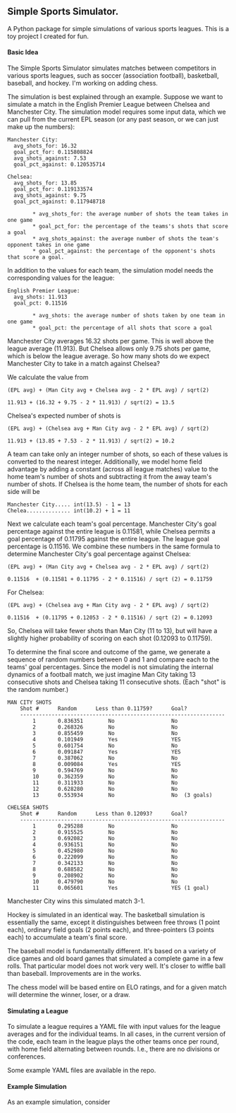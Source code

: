 ## Simple Sports Simulator.
A Python package for simple simulations of various sports leagues.
This is a toy project I created for fun.

#### Basic Idea

The Simple Sports Simulator simulates matches between competitors
in various sports leagues, such as soccer (association football),
basketball, baseball, and hockey. I'm working on adding chess.

The simulation is best explained through an example. Suppose we
want to simulate a match in the English Premier League between 
Chelsea and Manchester City. The simulation model requires some
input data, which we can pull from the current EPL season (or any
past season, or we can just make up the numbers):

    Manchester City:
      avg_shots_for: 16.32
      goal_pct_for: 0.115808824
      avg_shots_against: 7.53
      goal_pct_against: 0.120535714

    Chelsea:
      avg_shots_for: 13.85
      goal_pct_for: 0.119133574
      avg_shots_against: 9.75
      goal_pct_against: 0.117948718

            * avg_shots_for: the average number of shots the team takes in one game
            * goal_pct_for: the percentage of the teams's shots that score a goal
            * avg_shots_against: the average number of shots the team's opponent takes in one game
            * goal_pct_against: the percentage of the opponent's shots that score a goal.

In addition to the values for each team, the simulation model needs
the corresponding values for the league:

    English Premier League:
      avg_shots: 11.913
      goal_pct: 0.11516

            * avg_shots: the average number of shots taken by one team in one game
            * goal_pct: the percentage of all shots that score a goal

Manchester City averages 16.32 shots per game. This is well above the league
average (11.913). But Chelsea allows only 9.75 shots per game, which is below 
the league average. So how many shots do we expect Manchester City to take in
a match against Chelsea?

We calculate the value from

    (EPL avg) + (Man City avg + Chelsea avg - 2 * EPL avg) / sqrt(2)

    11.913 + (16.32 + 9.75 - 2 * 11.913) / sqrt(2) = 13.5

Chelsea's expected number of shots is

    (EPL avg) + (Chelsea avg + Man City avg - 2 * EPL avg) / sqrt(2)

    11.913 + (13.85 + 7.53 - 2 * 11.913) / sqrt(2) = 10.2

A team can take only an integer number of shots, so each of these values is
converted to the nearest integer. Additionally, we model home field advantage
by adding a constant (across all league matches) value to the home team's
number of shots and subtracting it from the away team's number of shots. If
Chelsea is the home team, the number of shots for each side will be

    Manchester City..... int(13.5) - 1 = 13
    Chelea.............. int(10.2) + 1 = 11

Next we calculate each team's goal percentage. Manchester City's goal
percentage against the entire league is 0.11581, while Chelsea permits
a goal percentage of 0.11795 against the entire league. The league goal
percentage is 0.11516. We combine these numbers in the same formula to
determine Manchester City's goal percentage against Chelsea:

    (EPL avg) + (Man City avg + Chelsea avg - 2 * EPL avg) / sqrt(2)

    0.11516  + (0.11581 + 0.11795 - 2 * 0.11516) / sqrt (2) = 0.11759

For Chelsea:

    (EPL avg) + (Chelsea avg + Man City avg - 2 * EPL avg) / sqrt(2)

    0.11516  + (0.11795 + 0.12053 - 2 * 0.11516) / sqrt (2) = 0.12093

So, Chelsea will take fewer shots than Man City (11 to 13), but will have a
slightly higher probability of scoring on each shot (0.12093 to 0.11759).

To determine the final score and outcome of the game, we generate a
sequence of random numbers between 0 and 1 and compare each to the teams'
goal percentages. Since the model is not simulating the internal dynamics
of a football match, we just imagine Man City taking 13 consecutive shots
and Chelsea taking 11 consecutive shots. (Each "shot" is the random number.)

    MAN CITY SHOTS
        Shot #      Random      Less than 0.11759?      Goal?
        -----------------------------------------------------------------
            1       0.836351        No                  No
            2       0.268326        No                  No
            3       0.855459        No                  No
            4       0.101949        Yes                 YES
            5       0.601754        No                  No
            6       0.091847        Yes                 YES
            7       0.387062        No                  No
            8       0.009084        Yes                 YES
            9       0.594769        No                  No
            10      0.362359        No                  No
            11      0.311933        No                  No
            12      0.628280        No                  No
            13      0.553934        No                  No  (3 goals)

    CHELSEA SHOTS
        Shot #      Random      Less than 0.12093?      Goal?
        -----------------------------------------------------------------
            1       0.295288        No                  No
            2       0.915525        No                  No
            3       0.692082        No                  No
            4       0.936151        No                  No
            5       0.452980        No                  No
            6       0.222099        No                  No
            7       0.342133        No                  No
            8       0.688582        No                  No
            9       0.208902        No                  No
            10      0.479790        No                  No
            11      0.065601        Yes                 YES (1 goal)

Manchester City wins this simulated match 3-1.

Hockey is simulated in an identical way. The basketball simulation is
essentially the same, except it distinguishes between free throws (1 
point each), ordinary field goals (2 points each), and three-pointers
(3 points each) to accumulate a team's final score.

The baseball model is fundamentally different. It's based on a variety
of dice games and old board games that simulated a complete game in a
few rolls. That particular model does not work very well. It's closer to
wiffle ball than baseball. Improvements are in the works.

The chess model will be based entire on ELO ratings, and for a given
match will determine the winner, loser, or a draw.

#### Simulating a League

To simulate a league requires a YAML file with input values for the
league averages and for the individual teams. In all cases, in the
current version of the code, each team in the league plays the other
teams once per round, with home field alternating between rounds. I.e.,
there are no divisions or conferences.

Some example YAML files are available in the repo.

#### Example Simulation

As an example simulation, consider 